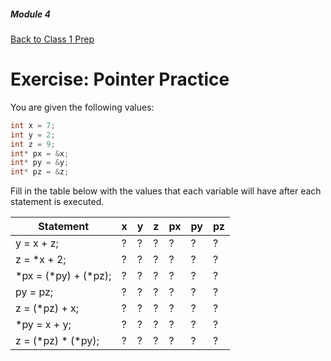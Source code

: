 ##### Module 4

[Back to Class 1 Prep](../../class1-prep#pointers)

# Exercise: Pointer Practice

You are given the following values:

```c
int x = 7;
int y = 2;
int z = 9;
int* px = &x;
int* py = &y;
int* pz = &z;
```

Fill in the table below with the values that each variable will have after each statement is executed.

Statement | x | y | z | px | py | pz 
----------|---|---|---|----|----|----
y = x + z; | ? | ? | ? |  ? |  ? |  ?
z = *x + 2;| ? | ? | ? |  ? |  ? |  ?
*px = (*py) + (*pz);| ? | ? | ? |  ? |  ? |  ?
py = pz;| ? | ? | ? |  ? |  ? |  ?
z = (*pz) + x;| ? | ? | ? |  ? |  ? |  ?
*py = x + y;| ? | ? | ? |  ? |  ? |  ?
z = (*pz) * (*py);| ? | ? | ? |  ? |  ? |  ?
